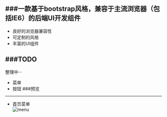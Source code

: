 ###一款基于bootstrap风格，兼容于主流浏览器（包括IE6）的后端UI开发组件
------------
*  良好的浏览器兼容性
*  可定制的风格
*  丰富的UI组件

###TODO
----------
整理中···  

* 菜单
* 按钮
###预览
---
* 首页菜单  
![menu](http://sandbox.runjs.cn/uploads/rs/5/hirycjiy/privew.png)